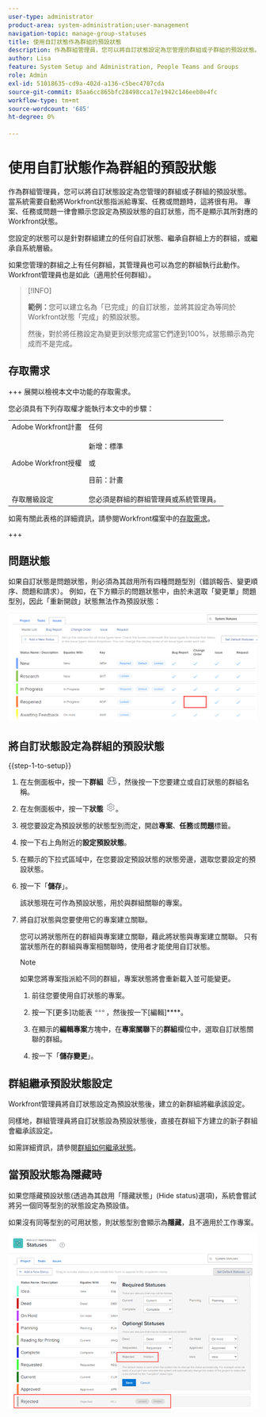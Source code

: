 ```yaml
---
user-type: administrator
product-area: system-administration;user-management
navigation-topic: manage-group-statuses
title: 使用自訂狀態作為群組的預設狀態
description: 作為群組管理員，您可以將自訂狀態設定為您管理的群組或子群組的預設狀態。
author: Lisa
feature: System Setup and Administration, People Teams and Groups
role: Admin
exl-id: 51018635-cd9a-402d-a136-c5bec4707cda
source-git-commit: 85aa6cc865bfc28498cca17e1942c146eeb8e4fc
workflow-type: tm+mt
source-wordcount: '685'
ht-degree: 0%

---
```


# 使用自訂狀態作為群組的預設狀態

作為群組管理員，您可以將自訂狀態設定為您管理的群組或子群組的預設狀態。 當系統需要自動將Workfront狀態指派給專案、任務或問題時，這將很有用。 專案、任務或問題一律會顯示您設定為預設狀態的自訂狀態，而不是顯示其所對應的Workfront狀態。

您設定的狀態可以是針對群組建立的任何自訂狀態、繼承自群組上方的群組，或繼承自系統層級。

如果您管理的群組之上有任何群組，其管理員也可以為您的群組執行此動作。 Workfront管理員也是如此（適用於任何群組）。

>[!INFO]
>
>**範例：**&#x200B;您可以建立名為「已完成」的自訂狀態，並將其設定為等同於Workfront狀態「完成」的預設狀態。
>
>然後，對於將任務設定為變更到狀態完成當它們達到100%，狀態顯示為完成而不是完成。

## 存取需求

+++ 展開以檢視本文中功能的存取需求。

您必須具有下列存取權才能執行本文中的步驟：

<table style="table-layout:auto"> 
 <col> 
 <col> 
 <tbody> 
  <tr> 
   <td role="rowheader">Adobe Workfront計畫</td> 
   <td>任何</td> 
  </tr> 
  <tr> 
  <tr> 
   <td role="rowheader">Adobe Workfront授權</td> 
   <td><p>新增：標準</p>
       <p>或</p>
       <p>目前：計畫</p></td>
  </tr> 
  </tr> 
  <tr> 
   <td role="rowheader">存取層級設定</td> 
   <td>您必須是群組的群組管理員或系統管理員。</td>
  </tr> 
 </tbody> 
</table>

如需有關此表格的詳細資訊，請參閱Workfront檔案中的[存取需求](/help/quicksilver/administration-and-setup/add-users/access-levels-and-object-permissions/access-level-requirements-in-documentation.md)。

+++

## 問題狀態

如果自訂狀態是問題狀態，則必須為其啟用所有四種問題型別（錯誤報告、變更順序、問題和請求）。 例如，在下方顯示的問題狀態中，由於未選取「變更單」問題型別，因此「重新開啟」狀態無法作為預設狀態：

![所有問題型別已啟用](assets/all-4-issue-types-enabled.png)

## 將自訂狀態設定為群組的預設狀態

{{step-1-to-setup}}

1. 在左側面板中，按一下&#x200B;**群組** ![群組](assets/groups-icon.png)，然後按一下您要建立或自訂狀態的群組名稱。
1. 在左側面板中，按一下&#x200B;**狀態** ![齒輪設定圖示](assets/gear-icon-settings.png)。
1. 視您要設定為預設狀態的狀態型別而定，開啟&#x200B;**專案**、**任務**&#x200B;或&#x200B;**問題**&#x200B;標籤。
1. 按一下右上角附近的&#x200B;**設定預設狀態**。
1. 在顯示的下拉式區域中，在您要設定預設狀態的狀態旁邊，選取您要設定的預設狀態。
1. 按一下「**儲存**」。

   該狀態現在可作為預設狀態，用於與群組關聯的專案。

1. 將自訂狀態與您要使用它的專案建立關聯。

   您可以將狀態所在的群組與專案建立關聯，藉此將狀態與專案建立關聯。 只有當狀態所在的群組與專案相關聯時，使用者才能使用自訂狀態。

   >[!NOTE]
   >
   >如果您將專案指派給不同的群組，專案狀態將會重新載入並可能變更。

   1. 前往您要使用自訂狀態的專案。
   1. 按一下[更多]功能表![更多圖示](assets/more-icon.png)，然後按一下[編輯]****。
   1. 在顯示的&#x200B;**編輯專案**&#x200B;方塊中，在&#x200B;**專案關聯**&#x200B;下的&#x200B;**群組**&#x200B;欄位中，選取自訂狀態關聯的群組。

   1. 按一下「**儲存變更**」。

## 群組繼承預設狀態設定

Workfront管理員將自訂狀態設定為預設狀態後，建立的新群組將繼承該設定。

同樣地，群組管理員將自訂狀態設為預設狀態後，直接在群組下方建立的新子群組會繼承該設定。

如需詳細資訊，請參閱[群組如何繼承狀態](../../../administration-and-setup/manage-groups/manage-group-statuses/how-groups-inherit-statuses.md)。

## 當預設狀態為隱藏時

如果您隱藏預設狀態(透過為其啟用「隱藏狀態」(Hide status)選項)，系統會嘗試將另一個同等型別的狀態設定為預設值。

如果沒有同等型別的可用狀態，則狀態型別會顯示為&#x200B;**隱藏**，且不適用於工作專案。

![沒有可用的狀態](assets/when-hide-default-status-no-equivalent.png)

